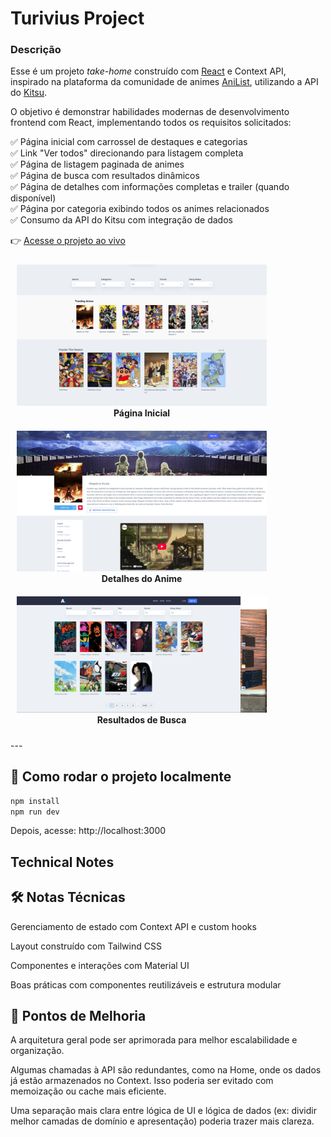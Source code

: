 <h1>Turivius Project</h1>

<h3>Descrição</h3>

Esse é um projeto *take-home* construído com [React](https://reactjs.org/) e Context API, inspirado na plataforma da comunidade de animes [AniList](https://anilist.co/), utilizando a API do [Kitsu](https://kitsu.docs.apiary.io/).

O objetivo é demonstrar habilidades modernas de desenvolvimento frontend com React, implementando todos os requisitos solicitados:

✅ Página inicial com carrossel de destaques e categorias  
✅ Link "Ver todos" direcionando para listagem completa  
✅ Página de listagem paginada de animes  
✅ Página de busca com resultados dinâmicos  
✅ Página de detalhes com informações completas e trailer (quando disponível)  
✅ Página por categoria exibindo todos os animes relacionados  
✅ Consumo da API do Kitsu com integração de dados

👉 [Acesse o projeto ao vivo](https://aniland.vercel.app/)

<p align="center">
  <figure style="display:inline-block; margin:10px;">
    <img src="public/screenshots/carousel.png" alt="Página inicial com carrossel" width="400px" />
    <figcaption align="center"><strong>Página Inicial</strong></figcaption>
  </figure>
  <figure style="display:inline-block; margin:10px;">
    <img src="public/screenshots/animeId.png" alt="Detalhes de um anime" width="400px" />
    <figcaption align="center"><strong>Detalhes do Anime</strong></figcaption>
  </figure>
  <figure style="display:inline-block; margin:10px;">
    <img src="public/screenshots/pagination.png" alt="Página de busca com resultados filtrados" width="400px" />
    <figcaption align="center"><strong>Resultados de Busca</strong></figcaption>
  </figure>
</p>
---

## 🚀 Como rodar o projeto localmente

```bash
npm install
npm run dev
```

Depois, acesse: http://localhost:3000


<h2>Technical Notes</h2>

<h2>🛠 Notas Técnicas</h2>
Gerenciamento de estado com Context API e custom hooks

Layout construído com Tailwind CSS

Componentes e interações com Material UI

Boas práticas com componentes reutilizáveis e estrutura modular


<h2>📌 Pontos de Melhoria</h2>
A arquitetura geral pode ser aprimorada para melhor escalabilidade e organização.

Algumas chamadas à API são redundantes, como na Home, onde os dados já estão armazenados no Context. Isso poderia ser evitado com memoização ou cache mais eficiente.

Uma separação mais clara entre lógica de UI e lógica de dados (ex: dividir melhor camadas de domínio e apresentação) poderia trazer mais clareza.


